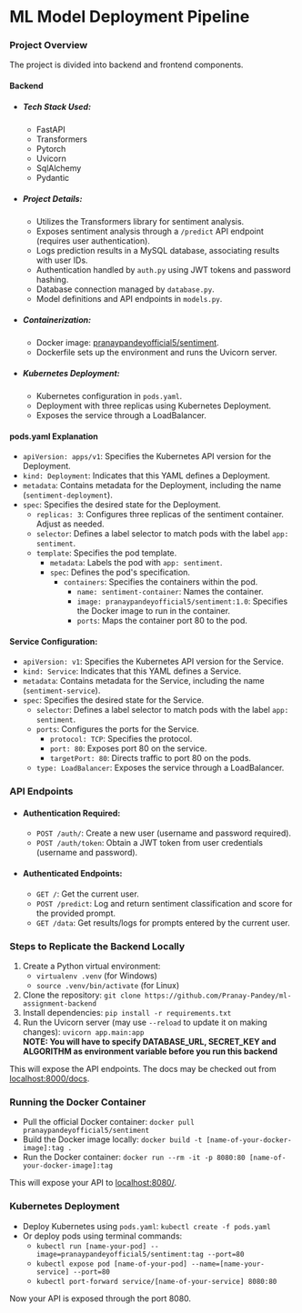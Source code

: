 <h1>ML Model Deployment Pipeline</h1>

  <h3>Project Overview</h3>

  <p>The project is divided into backend and frontend components.</p>

  <h4>Backend</h4>

  <ul>
    <li>
      <h5>Tech Stack Used:</h5>
      <ul>
        <li>FastAPI</li>
        <li>Transformers</li>
        <li>Pytorch</li>
        <li>Uvicorn</li>
        <li>SqlAlchemy</li>
        <li>Pydantic</li>
      </ul>
    </li>
    <li>
      <h5>Project Details:</h5>
      <ul>
        <li>Utilizes the Transformers library for sentiment analysis.</li>
        <li>Exposes sentiment analysis through a <code>/predict</code> API endpoint (requires user authentication).</li>
        <li>Logs prediction results in a MySQL database, associating results with user IDs.</li>
        <li>Authentication handled by <code>auth.py</code> using JWT tokens and password hashing.</li>
        <li>Database connection managed by <code>database.py</code>.</li>
        <li>Model definitions and API endpoints in <code>models.py</code>.</li>
      </ul>
    </li>
    <li>
      <h5>Containerization:</h5>
      <ul>
        <li>Docker image: <a href="https://hub.docker.com/r/pranaypandeyofficial5/sentiment">pranaypandeyofficial5/sentiment</a>.
        </li>
        <li>Dockerfile sets up the environment and runs the Uvicorn server.</li>
      </ul>
    </li>
    <li>
      <h5>Kubernetes Deployment:</h5>
      <ul>
        <li>Kubernetes configuration in <code>pods.yaml</code>.</li>
        <li>Deployment with three replicas using Kubernetes Deployment.</li>
        <li>Exposes the service through a LoadBalancer.</li>
      </ul>
    </li>
  </ul>

  <h4>pods.yaml Explanation</h4>
  <ul>
    <li><code>apiVersion: apps/v1</code>: Specifies the Kubernetes API version for the Deployment.</li>
    <li><code>kind: Deployment</code>: Indicates that this YAML defines a Deployment.</li>
    <li><code>metadata</code>: Contains metadata for the Deployment, including the name (<code>sentiment-deployment</code>).
    </li>
    <li><code>spec</code>: Specifies the desired state for the Deployment.
      <ul>
        <li><code>replicas: 3</code>: Configures three replicas of the sentiment container. Adjust as needed.</li>
        <li><code>selector</code>: Defines a label selector to match pods with the label <code>app: sentiment</code>.
        </li>
        <li><code>template</code>: Specifies the pod template.
          <ul>
            <li><code>metadata</code>: Labels the pod with <code>app: sentiment</code>.</li>
            <li><code>spec</code>: Defines the pod's specification.
              <ul>
                <li><code>containers</code>: Specifies the containers within the pod.
                  <ul>
                    <li><code>name: sentiment-container</code>: Names the container.</li>
                    <li><code>image: pranaypandeyofficial5/sentiment:1.0</code>: Specifies the Docker image to run in
                      the container.</li>
                    <li><code>ports</code>: Maps the container port 80 to the pod.</li>
                  </ul>
                </li>
              </ul>
            </li>
          </ul>
        </li>
      </ul>
    </li>
  </ul>

  <h4>Service Configuration:</h4>
  <ul>
    <li><code>apiVersion: v1</code>: Specifies the Kubernetes API version for the Service.</li>
    <li><code>kind: Service</code>: Indicates that this YAML defines a Service.</li>
    <li><code>metadata</code>: Contains metadata for the Service, including the name (<code>sentiment-service</code>).
    </li>
    <li><code>spec</code>: Specifies the desired state for the Service.
      <ul>
        <li><code>selector</code>: Defines a label selector to match pods with the label <code>app: sentiment</code>.
        </li>
        <li><code>ports</code>: Configures the ports for the Service.
          <ul>
            <li><code>protocol: TCP</code>: Specifies the protocol.</li>
            <li><code>port: 80</code>: Exposes port 80 on the service.</li>
            <li><code>targetPort: 80</code>: Directs traffic to port 80 on the pods.</li>
          </ul>
        </li>
        <li><code>type: LoadBalancer</code>: Exposes the service through a LoadBalancer.</li>
      </ul>
    </li>
  </ul>

  <h3>API Endpoints</h3>

  <ul>
    <li>
      <h4>Authentication Required:</h4>
      <ul>
        <li><code>POST /auth/</code>: Create a new user (username and password required).</li>
        <li><code>POST /auth/token</code>: Obtain a JWT token from user credentials (username and password).</li>
      </ul>
    </li>
    <li>
      <h4>Authenticated Endpoints:</h4>
      <ul>
        <li><code>GET /</code>: Get the current user.</li>
        <li><code>POST /predict</code>: Log and return sentiment classification and score for the provided prompt.</li>
        <li><code>GET /data</code>: Get results/logs for prompts entered by the current user.</li>
      </ul>
    </li>
  </ul>

  <h3>Steps to Replicate the Backend Locally</h3>

  <ol>
    <li>Create a Python virtual environment:
      <ul>
        <li><code>virtualenv .venv</code> (for Windows)</li>
        <li><code>source .venv/bin/activate</code> (for Linux)</li>
      </ul>
    </li>
    <li>Clone the repository: <code>git clone https://github.com/Pranay-Pandey/ml-assignment-backend</code></li>
    <li>Install dependencies: <code>pip install -r requirements.txt</code></li>
    <li>Run the Uvicorn server (may use <code>--reload</code> to update it on making changes): <code>uvicorn app.main:app</code>
    </li>
    <b>NOTE: You will have to specify DATABASE_URL, SECRET_KEY and ALGORITHM as environment variable before you run this backend</b>
  </ol>

  <p>This will expose the API endpoints. The docs may be checked out from <a href="http://localhost:8000/docs">localhost:8000/docs</a>.
  </p>

  <h3>Running the Docker Container</h3>

  <ul>
    <li>Pull the official Docker container: <code>docker pull pranaypandeyofficial5/sentiment</code></li>
    <li>Build the Docker image locally: <code>docker build -t [name-of-your-docker-image]:tag .</code></li>
    <li>Run the Docker container: <code>docker run --rm -it -p 8080:80 [name-of-your-docker-image]:tag</code></li>
  </ul>

  <p>This will expose your API to <a href="http://localhost:8080/">localhost:8080/</a>.</p>

  <h3>Kubernetes Deployment</h3>

  <ul>
    <li>Deploy Kubernetes using <code>pods.yaml</code>: <code>kubectl create -f pods.yaml</code></li>
    <li>Or deploy pods using terminal commands:
      <ul>
        <li><code>kubectl run [name-your-pod] --image=pranaypandeyofficial5/sentiment:tag --port=80</code></li>
        <li><code>kubectl expose pod [name-of-your-pod] --name=[name-your-service] --port=80</code></li>
        <li><code>kubectl port-forward service/[name-of-your-service] 8080:80</code></li>
      </ul>
    </li>
  </ul>

  <p>Now your API is exposed through the port 8080.</p>
